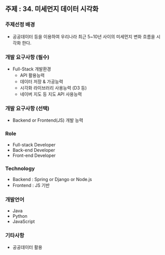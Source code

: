 ## 주제 : 34. 미세먼지 데이터 시각화

### 주제선정 배경
* 공공데이터 등을 이용하여 우리나라 최근 5~10년 사이의 미세먼지 변화 흐름을 시각화 한다.

### 개발 요구사항 (필수)
* Full-Stack 개발환경  
  - API 활용능력
  - 데이터 저장 & 가공능력 
  - 시각화 라이브러리 사용능력 (D3 등)
  - 네이버 지도 등 지도 API 사용능력

### 개발 요구사항 (선택)
- Backend or Frontend(JS) 개발 능력

### Role
* Full-stack Developer
* Back-end Developer
* Front-end Developer

### Technology 
- Backend : Spring or  Django or Node.js
- Frontend : JS 기반

### 개발언어
* Java
* Python
* JavaScript

### 기타사항
* 공공데이터 활용
